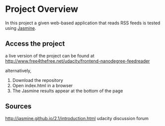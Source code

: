 # Project Overview

In this project a given web-based application that reads RSS feeds is tested using [Jasmine](http://jasmine.github.io/).

## Access the project

a live version of the project can be found at http://www.free4thefree.net/udacity/frontend-nanodegree-feedreader

alternatively,
1. Download the repository
2. Open index.html in a browser
3. The Jasmine results appear at the bottom of the page

## Sources

http://jasmine.github.io/2.1/introduction.html
udacity discussion forum